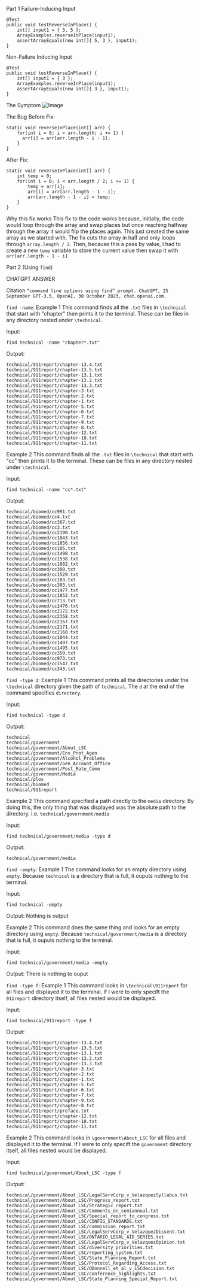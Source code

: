 Part 1
Failure-Inducing Input
```
@Test 
public void testReverseInPlace() {
    int[] input1 = { 3, 5 };
    ArrayExamples.reverseInPlace(input1);
    assertArrayEquals(new int[]{ 5, 3 }, input1);
}
```

Non-Failure Inducing Input
```
@Test 
public void testReverseInPlace() {
    int[] input1 = { 3 };
    ArrayExamples.reverseInPlace(input1);
    assertArrayEquals(new int[]{ 3 }, input1);
}
```

The Symptom
![Image](Symptom.png)

The Bug
Before Fix:
```
static void reverseInPlace(int[] arr) {
    for(int i = 0; i < arr.length; i += 1) {
      arr[i] = arr[arr.length - i - 1];
    }
}
```
After Fix:
```
static void reverseInPlace(int[] arr) {
    int temp = 0;
    for(int i = 0; i < arr.length / 2; i += 1) {
        temp = arr[i];
        arr[i] = arr[arr.length - 1 - i];
        arr[arr.length - 1 - i] = temp;
    }
}
```
Why this fix works
This fix to the code works because, initially, the code would loop through the array and swap places but once reaching halfway
through the array it would flip the places again. This just created the same array as we started with. The fix cuts the array
in half and only loops through ``array.length / 2``. Then, because this a pass by value, I had to create a new ``temp`` variable 
to store the current value then swap it with ``arr[arr.length - 1 - i]``

Part 2 (Using ``find``)

CHATGPT ANSWER

Citation
``“command line options using find” prompt. ChatGPT, 25 September GPT-3.5, OpenAI, 30 October 2023, chat.openai.com.``

``find -name``:
Example 1
This command finds all the ``.txt`` files in ``\technical`` that start with "chapter" then
prints it to the terminal. These can be files in any directory nested under ``\technical``.

Input:
```
find technical -name "chapter*.txt"
```
Output:
```
technical/911report/chapter-13.4.txt
technical/911report/chapter-13.5.txt
technical/911report/chapter-13.1.txt
technical/911report/chapter-13.2.txt
technical/911report/chapter-13.3.txt
technical/911report/chapter-3.txt
technical/911report/chapter-2.txt
technical/911report/chapter-1.txt
technical/911report/chapter-5.txt
technical/911report/chapter-6.txt
technical/911report/chapter-7.txt
technical/911report/chapter-9.txt
technical/911report/chapter-8.txt
technical/911report/chapter-12.txt
technical/911report/chapter-10.txt
technical/911report/chapter-11.txt
```

Example 2
This command finds all the ``.txt`` files in ``\technical`` that start with "cc" then
prints it to the terminal. These can be files in any directory nested under ``\technical``.

Input:
```
find technical -name "cc*.txt"
```
Output:
```
technical/biomed/cc991.txt
technical/biomed/cc4.txt
technical/biomed/cc367.txt
technical/biomed/cc3.txt
technical/biomed/cc2190.txt
technical/biomed/cc1843.txt
technical/biomed/cc1856.txt
technical/biomed/cc105.txt
technical/biomed/cc1498.txt
technical/biomed/cc1538.txt
technical/biomed/cc1882.txt
technical/biomed/cc300.txt
technical/biomed/cc1529.txt
technical/biomed/cc103.txt
technical/biomed/cc303.txt
technical/biomed/cc1477.txt
technical/biomed/cc1852.txt
technical/biomed/cc713.txt
technical/biomed/cc1476.txt
technical/biomed/cc2172.txt
technical/biomed/cc2358.txt
technical/biomed/cc2167.txt
technical/biomed/cc2171.txt
technical/biomed/cc2160.txt
technical/biomed/cc1044.txt
technical/biomed/cc1497.txt
technical/biomed/cc1495.txt
technical/biomed/cc350.txt
technical/biomed/cc973.txt
technical/biomed/cc1547.txt
technical/biomed/cc343.txt
```

``find -type d``:
Example 1
This command prints all the directories under the ``\technical`` directory given the path of ``technical``. 
The ``d`` at the end of the command specifies ``directory``.

Input:
```
find technical -type d
```
Output:
```
technical
technical/government
technical/government/About_LSC
technical/government/Env_Prot_Agen
technical/government/Alcohol_Problems
technical/government/Gen_Account_Office
technical/government/Post_Rate_Comm
technical/government/Media
technical/plos
technical/biomed
technical/911report
```

Example 2
This command specified a path directly to the ``media`` directory. By doing this, the only thing that was displayed was the 
absolute path to the directory. i.e. ``technical/government/media``

Input:
```
find technical/government/media -type d
```
Output:
```
technical/government/media
```

``find -empty``:
Example 1
The command looks for an empty directory using ``empty``. Because ``technical`` is a directory that is full,
it ouputs nothing to the terminal.

Input:
```
find technical -empty
```
Output:
Nothing is output

Example 2
This command does the same thing and looks for an empty directory using ``empty``. Because ``technical/government/media`` 
is a directory that is full, it ouputs nothing to the terminal.

Input:
```
find technical/government/media -empty
```
Output:
There is nothing to ouput 

``find -type f``:
Example 1
This command looks in ``\technical\911report`` for all files and displayed it to the terminal.
If I were to only specift the ``911report`` directory itself, all files nested would be displayed.

Input:
```
find technical/911report -type f
```
Output:
```
technical/911report/chapter-13.4.txt
technical/911report/chapter-13.5.txt
technical/911report/chapter-13.1.txt
technical/911report/chapter-13.2.txt
technical/911report/chapter-13.3.txt
technical/911report/chapter-3.txt
technical/911report/chapter-2.txt
technical/911report/chapter-1.txt
technical/911report/chapter-5.txt
technical/911report/chapter-6.txt
technical/911report/chapter-7.txt
technical/911report/chapter-9.txt
technical/911report/chapter-8.txt
technical/911report/preface.txt
technical/911report/chapter-12.txt
technical/911report/chapter-10.txt
technical/911report/chapter-11.txt
```

Example 2
This command looks in ``\government\About_LSC`` for all files and displayed it to the terminal.
If I were to only specift the ``government`` directory itself, all files nested would be displayed.

Input:
```
find technical/government/About_LSC -type f
```
Output:
```
technical/government/About_LSC/LegalServCorp_v_VelazquezSyllabus.txt
technical/government/About_LSC/Progress_report.txt
technical/government/About_LSC/Strategic_report.txt
technical/government/About_LSC/Comments_on_semiannual.txt
technical/government/About_LSC/Special_report_to_congress.txt
technical/government/About_LSC/CONFIG_STANDARDS.txt
technical/government/About_LSC/commission_report.txt
technical/government/About_LSC/LegalServCorp_v_VelazquezDissent.txt
technical/government/About_LSC/ONTARIO_LEGAL_AID_SERIES.txt
technical/government/About_LSC/LegalServCorp_v_VelazquezOpinion.txt
technical/government/About_LSC/diversity_priorities.txt
technical/government/About_LSC/reporting_system.txt
technical/government/About_LSC/State_Planning_Report.txt
technical/government/About_LSC/Protocol_Regarding_Access.txt
technical/government/About_LSC/ODonnell_et_al_v_LSCdecision.txt
technical/government/About_LSC/conference_highlights.txt
technical/government/About_LSC/State_Planning_Special_Report.txt
```
